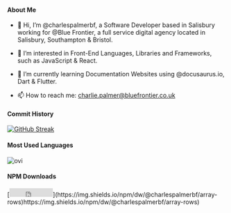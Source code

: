 #### About Me

- 👋 Hi, I’m @charlespalmerbf, a Software Developer based in Salisbury working for @Blue Frontier, a full service digital agency located in Salisbury, Southampton & Bristol.

- 👀 I’m interested in 
Front-End Languages, Libraries and Frameworks, such as JavaScript & React.

- 🌱 I’m currently learning 
Documentation Websites using @docusaurus.io, Dart & Flutter.


- 📫 How to reach me: 
charlie.palmer@bluefrontier.co.uk


#### Commit History

[![GitHub Streak](https://github-readme-streak-stats.herokuapp.com?user=charlespalmerbf&theme=radical&hide_border=true&date_format=j%20M%5B%20Y%5D)](https://git.io/streak-stats)

#### Most Used Languages

<img src="https://github-readme-stats.vercel.app/api/top-langs?username=charlespalmerbf&show_icons=true&locale=en&layout=compact&theme=chartreuse-dark" alt="ovi" />

#### NPM Downloads

[<iframe
    src="http://charlespalmerbf.github.io/npm-downloads-badge/badge.html?module=MODULE&name=false"
    allowtransparency="true" frameborder="0" scrolling="0" width="100" height="20">
</iframe>](https://img.shields.io/npm/dw/@charlespalmerbf/array-rows)https://img.shields.io/npm/dw/@charlespalmerbf/array-rows)
